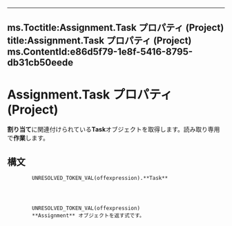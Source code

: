 

---
ms.Toctitle:Assignment.Task プロパティ (Project)
title:Assignment.Task プロパティ (Project)
ms.ContentId:e86d5f79-1e8f-5416-8795-db31cb50eede
---
# Assignment.Task プロパティ (Project)




**割り当て**に関連付けられている**Task**オブジェクトを取得します。読み取り専用で**作業**します。

## 構文

            UNRESOLVED_TOKEN_VAL(offexpression).**Task**




            UNRESOLVED_TOKEN_VAL(offexpression)
            **Assignment** オブジェクトを返す式です。




